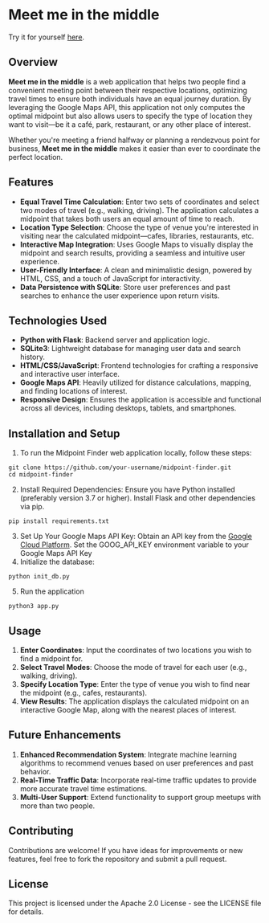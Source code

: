 # Meet me in the middle

Try it for yourself [here](https://middle-meeter-7d3b095b86e8.herokuapp.com/).

## Overview
**Meet me in the middle** is a web application that helps two people find a convenient meeting point between their respective locations, optimizing travel times to ensure both individuals have an equal journey duration. By leveraging the Google Maps API, this application not only computes the optimal midpoint but also allows users to specify the type of location they want to visit—be it a café, park, restaurant, or any other place of interest.

Whether you're meeting a friend halfway or planning a rendezvous point for business, **Meet me in the middle** makes it easier than ever to coordinate the perfect location.

## Features
- **Equal Travel Time Calculation**: Enter two sets of coordinates and select two modes of travel (e.g., walking, driving). The application calculates a midpoint that takes both users an equal amount of time to reach.
- **Location Type Selection**: Choose the type of venue you're interested in visiting near the calculated midpoint—cafes, libraries, restaurants, etc.
- **Interactive Map Integration**: Uses Google Maps to visually display the midpoint and search results, providing a seamless and intuitive user experience.
- **User-Friendly Interface**: A clean and minimalistic design, powered by HTML, CSS, and a touch of JavaScript for interactivity.
- **Data Persistence with SQLite**: Store user preferences and past searches to enhance the user experience upon return visits.

## Technologies Used
- **Python with Flask**: Backend server and application logic.
- **SQLite3**: Lightweight database for managing user data and search history.
- **HTML/CSS/JavaScript**: Frontend technologies for crafting a responsive and interactive user interface.
- **Google Maps API**: Heavily utilized for distance calculations, mapping, and finding locations of interest.
- **Responsive Design**: Ensures the application is accessible and functional across all devices, including desktops, tablets, and smartphones.

## Installation and Setup
1. To run the Midpoint Finder web application locally, follow these steps:
```
git clone https://github.com/your-username/midpoint-finder.git
cd midpoint-finder
```
2. Install Required Dependencies: Ensure you have Python installed (preferably version 3.7 or higher). Install Flask and other dependencies via pip.
```
pip install requirements.txt
```
3. Set Up Your Google Maps API Key: Obtain an API key from the [Google Cloud Platform](https://cloud.google.com/free/?utm_source=google&utm_medium=cpc&utm_campaign=japac-AU-all-en-dr-BKWS-all-core-trial-EXA-dr-1605216&utm_content=text-ad-none-none-DEV_c-CRE_602320994293-ADGP_Hybrid+%7C+BKWS+-+EXA+%7C+Txt+-GCP-General-core+brand-main-KWID_43700071544383179-kwd-26415313501&userloc_9071810-network_g&utm_term=KW_google%20cloud%20platform&gad_source=1&gclid=CjwKCAjwiaa2BhAiEiwAQBgyHh7e9xYKSlD8UYuoCrnyRubMfRLATsSG0oZMLvQ00TvGQk2-vggLBhoCP30QAvD_BwE&gclsrc=aw.ds).
Set the GOOG_API_KEY environment variable to your Google Maps API Key
4. Initialize the database:
```
python init_db.py
```
5. Run the application
```
python3 app.py
```

## Usage
1. **Enter Coordinates**: Input the coordinates of two locations you wish to find a midpoint for.
2. **Select Travel Modes**: Choose the mode of travel for each user (e.g., walking, driving).
3. **Specify Location Type**: Enter the type of venue you wish to find near the midpoint (e.g., cafes, restaurants).
4. **View Results**: The application displays the calculated midpoint on an interactive Google Map, along with the nearest places of interest.

## Future Enhancements
1. **Enhanced Recommendation System**: Integrate machine learning algorithms to recommend venues based on user preferences and past behavior.
2. **Real-Time Traffic Data**: Incorporate real-time traffic updates to provide more accurate travel time estimations.
3. **Multi-User Support**: Extend functionality to support group meetups with more than two people.

## Contributing
Contributions are welcome! If you have ideas for improvements or new features, feel free to fork the repository and submit a pull request.

## License
This project is licensed under the Apache 2.0 License - see the LICENSE file for details.
